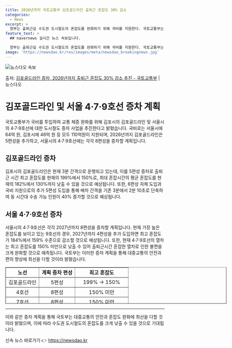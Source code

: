 ```yaml
---
title: 2026년까지 국토교통부 김포골드라인 출퇴근 혼잡도 30% 감소
categories:
  - News
excerpt: >
  정부는 출퇴근길 수도권 도시철도의 혼잡도를 완화하기 위해 국비를 지원한다. 국토교통부는 올해 서울시에 64억…
feature_text: >
  ## navernews 실시간 뉴스 속보입니다.

  정부는 출퇴근길 수도권 도시철도의 혼잡도를 완화하기 위해 국비를 지원한다. 국토교통부는 올해 서울시에 64억…
image: 'https://newsdao.kr/res/images/meta/newsdao_breakingnews.jpg'
---
```


![뉴스다오 속보](https://newsdao.kr/res/images/meta/newsdao_breakingnews.jpg)

<p>출처: <a href="https://newsdao.kr/3690" rel="dofollow">김포골드라인 증차, 2026년까지 출퇴근 혼잡도 30% 감소 추진 - 국토교통부</a> | 뉴스다오</p>

<h1>김포골드라인 및 서울 4·7·9호선 증차 계획</h1>
<p data-ke-size="size16">국토교통부가 국비를 투입하여 교통 체증 완화를 위해 김포시의 김포골드라인 및 서울시의 4·7·9호선에 대한 도시철도 증차 사업을 추진한다고 밝혔습니다. 국비로는 서울시에 64억 원, 김포시에 46억 원 등 모두 110억원이 지원되며, 2026년까지 김포골드라인은 5편성을 추가하고, 서울시의 4·7·9호선에는 각각 8편성을 증차할 계획입니다.</p>

<h2 data-ke-size="size26">김포골드라인 증차</h2>
<p data-ke-size="size16">김포시의 김포골드라인은 현재 3분 간격으로 운행되고 있는데, 이를 5편성 증차로 출퇴근 시간 최고 혼잡도를 현재의 199%에서 150%로, 최대 혼잡시간의 평균 혼잡도를 현재의 182%에서 130%까지 낮출 수 있을 것으로 예상됩니다. 또한, 6편성 자체 도입과 국비 지원으로의 추가 5편성 도입을 통해 배차 간격을 기존 3분에서 2분 10초로 단축하여 동 시간대 수송 가능 인원이 40% 증가할 것으로 예상됩니다.</p>

<h2 data-ke-size="size26">서울 4·7·9호선 증차</h2>
<p data-ke-size="size16">서울시의 4·7·9호선은 각각 2027년까지 8편성을 증차할 계획입니다. 현재 가장 높은 혼잡도를 보이고 있는 9호선의 경우, 2027년까지 4편성을 추가 도입하면 최고 혼잡도가 184%에서 159% 수준으로 감소할 것으로 예상됩니다. 또한, 현재 4·7·9호선의 열차는 최고 혼잡도를 150% 미만으로 낮출 수 있어 출퇴근시간 혼잡한 열차로 인한 불편을 크게 완화할 것으로 예측됩니다. 국토부는 이러한 증차 계획을 통해 대중교통의 안전과 편의 향상에 최선을 다할 것이라 밝혔습니다.</p>

<table style="width: 700px; height: 115px;" border="1">
<tbody>
<tr>
<td style="text-align: center; height: 17px;"><b>노선</b></td>
<td style="text-align: center; height: 17px;"><b>계획 증차 편성</b></td>
<td style="text-align: center; height: 17px;"><b>최고 혼잡도</b></td>
</tr>
<tr>
<td style="text-align: center; height: 17px;">김포골드라인</td>
<td style="text-align: center; height: 17px;">5편성</td>
<td style="text-align: center; height: 17px;">199% → 150%</td>
</tr>
<tr>
<td style="text-align: center; height: 17px;">4호선</td>
<td style="text-align: center; height: 17px;">8편성</td>
<td style="text-align: center; height: 17px;">150% 미만</td>
</tr>
<tr>
<td style="text-align: center; height: 17px;">7호선</td>
<td style="text-align: center; height: 17px;">8편성</td>
<td style="text-align: center; height: 17px;">150% 미만</td>
</tr>
<tr>
<td style="text-align: center; height: 17px;">9호선</td>
<td style="text-align: center; height: 17px;">8편성</td>
<td style="text-align: center; height: 17px;">159% → 150% 미만</td>
</tr>
</tbody>
</table>

<hr>
<p data-ke-size="size16">이와 같은 증차 계획을 통해 국토부는 대중교통의 안전과 혼잡도 완화에 최선을 다할 것이라 밝혔으며, 이에 따라 수도권 도시철도의 혼잡도를 크게 낮출 수 있을 것으로 기대됩니다.</p> 

신속 뉴스 바로가기 👉 <a href="https://newsdao.kr" rel="dofollow">https://newsdao.kr</a>


